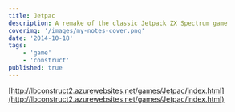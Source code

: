 ```yaml
---
title: Jetpac
description: A remake of the classic Jetpack ZX Spectrum game
coverimg: '/images/my-notes-cover.png'
date: '2014-10-18'
tags: 
    - 'game'
    - 'construct'
published: true
---
```


[http://lbconstruct2.azurewebsites.net/games/Jetpac/index.html](http://lbconstruct2.azurewebsites.net/games/Jetpac/index.html)
